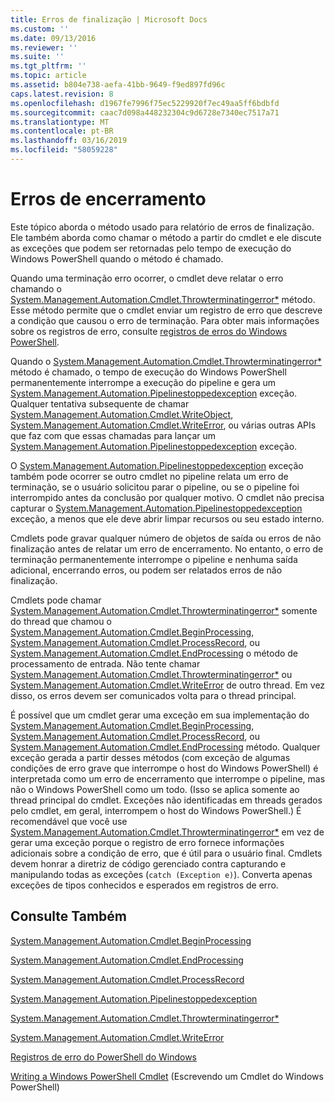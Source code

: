 ```yaml
---
title: Erros de finalização | Microsoft Docs
ms.custom: ''
ms.date: 09/13/2016
ms.reviewer: ''
ms.suite: ''
ms.tgt_pltfrm: ''
ms.topic: article
ms.assetid: b804e738-aefa-41bb-9649-f9ed897fd96c
caps.latest.revision: 8
ms.openlocfilehash: d1967fe7996f75ec5229920f7ec49aa5ff6bdbfd
ms.sourcegitcommit: caac7d098a448232304c9d6728e7340ec7517a71
ms.translationtype: MT
ms.contentlocale: pt-BR
ms.lasthandoff: 03/16/2019
ms.locfileid: "58059228"
---
```

# <a name="terminating-errors"></a>Erros de encerramento

Este tópico aborda o método usado para relatório de erros de finalização. Ele também aborda como chamar o método a partir do cmdlet e ele discute as exceções que podem ser retornadas pelo tempo de execução do Windows PowerShell quando o método é chamado.

Quando uma terminação erro ocorrer, o cmdlet deve relatar o erro chamando o [System.Management.Automation.Cmdlet.Throwterminatingerror*](/dotnet/api/System.Management.Automation.Cmdlet.ThrowTerminatingError) método. Esse método permite que o cmdlet enviar um registro de erro que descreve a condição que causou o erro de terminação. Para obter mais informações sobre os registros de erro, consulte [registros de erros do Windows PowerShell](./windows-powershell-error-records.md).

Quando o [System.Management.Automation.Cmdlet.Throwterminatingerror*](/dotnet/api/System.Management.Automation.Cmdlet.ThrowTerminatingError) método é chamado, o tempo de execução do Windows PowerShell permanentemente interrompe a execução do pipeline e gera um [ System.Management.Automation.Pipelinestoppedexception](/dotnet/api/System.Management.Automation.PipelineStoppedException) exceção. Qualquer tentativa subsequente de chamar [System.Management.Automation.Cmdlet.WriteObject](/dotnet/api/System.Management.Automation.Cmdlet.WriteObject), [System.Management.Automation.Cmdlet.WriteError](/dotnet/api/System.Management.Automation.Cmdlet.WriteError), ou várias outras APIs que faz com que essas chamadas para lançar um [ System.Management.Automation.Pipelinestoppedexception](/dotnet/api/System.Management.Automation.PipelineStoppedException) exceção.

O [System.Management.Automation.Pipelinestoppedexception](/dotnet/api/System.Management.Automation.PipelineStoppedException) exceção também pode ocorrer se outro cmdlet no pipeline relata um erro de terminação, se o usuário solicitou parar o pipeline, ou se o pipeline foi interrompido antes da conclusão por qualquer motivo. O cmdlet não precisa capturar o [System.Management.Automation.Pipelinestoppedexception](/dotnet/api/System.Management.Automation.PipelineStoppedException) exceção, a menos que ele deve abrir limpar recursos ou seu estado interno.

Cmdlets pode gravar qualquer número de objetos de saída ou erros de não finalização antes de relatar um erro de encerramento. No entanto, o erro de terminação permanentemente interrompe o pipeline e nenhuma saída adicional, encerrando erros, ou podem ser relatados erros de não finalização.

Cmdlets pode chamar [System.Management.Automation.Cmdlet.Throwterminatingerror*](/dotnet/api/System.Management.Automation.Cmdlet.ThrowTerminatingError) somente do thread que chamou o [System.Management.Automation.Cmdlet.BeginProcessing](/dotnet/api/System.Management.Automation.Cmdlet.BeginProcessing), [ System.Management.Automation.Cmdlet.ProcessRecord](/dotnet/api/System.Management.Automation.Cmdlet.ProcessRecord), ou [System.Management.Automation.Cmdlet.EndProcessing](/dotnet/api/System.Management.Automation.Cmdlet.EndProcessing) o método de processamento de entrada. Não tente chamar [System.Management.Automation.Cmdlet.Throwterminatingerror*](/dotnet/api/System.Management.Automation.Cmdlet.ThrowTerminatingError) ou [System.Management.Automation.Cmdlet.WriteError](/dotnet/api/System.Management.Automation.Cmdlet.WriteError) de outro thread. Em vez disso, os erros devem ser comunicados volta para o thread principal.

É possível que um cmdlet gerar uma exceção em sua implementação do [System.Management.Automation.Cmdlet.BeginProcessing](/dotnet/api/System.Management.Automation.Cmdlet.BeginProcessing), [System.Management.Automation.Cmdlet.ProcessRecord](/dotnet/api/System.Management.Automation.Cmdlet.ProcessRecord), ou [System.Management.Automation.Cmdlet.EndProcessing](/dotnet/api/System.Management.Automation.Cmdlet.EndProcessing) método. Qualquer exceção gerada a partir desses métodos (com exceção de algumas condições de erro grave que interrompe o host do Windows PowerShell) é interpretada como um erro de encerramento que interrompe o pipeline, mas não o Windows PowerShell como um todo. (Isso se aplica somente ao thread principal do cmdlet. Exceções não identificadas em threads gerados pelo cmdlet, em geral, interrompem o host do Windows PowerShell.) É recomendável que você use [System.Management.Automation.Cmdlet.Throwterminatingerror*](/dotnet/api/System.Management.Automation.Cmdlet.ThrowTerminatingError) em vez de gerar uma exceção porque o registro de erro fornece informações adicionais sobre a condição de erro, que é útil para o usuário final. Cmdlets devem honrar a diretriz de código gerenciado contra capturando e manipulando todas as exceções (`catch (Exception e)`). Converta apenas exceções de tipos conhecidos e esperados em registros de erro.

## <a name="see-also"></a>Consulte Também

[System.Management.Automation.Cmdlet.BeginProcessing](/dotnet/api/System.Management.Automation.Cmdlet.BeginProcessing)

[System.Management.Automation.Cmdlet.EndProcessing](/dotnet/api/System.Management.Automation.Cmdlet.EndProcessing)

[System.Management.Automation.Cmdlet.ProcessRecord](/dotnet/api/System.Management.Automation.Cmdlet.ProcessRecord)

[System.Management.Automation.Pipelinestoppedexception](/dotnet/api/System.Management.Automation.PipelineStoppedException)

[System.Management.Automation.Cmdlet.Throwterminatingerror*](/dotnet/api/System.Management.Automation.Cmdlet.ThrowTerminatingError)

[System.Management.Automation.Cmdlet.WriteError](/dotnet/api/System.Management.Automation.Cmdlet.WriteError)

[Registros de erro do PowerShell do Windows](./windows-powershell-error-records.md)

[Writing a Windows PowerShell Cmdlet](./writing-a-windows-powershell-cmdlet.md) (Escrevendo um Cmdlet do Windows PowerShell)

